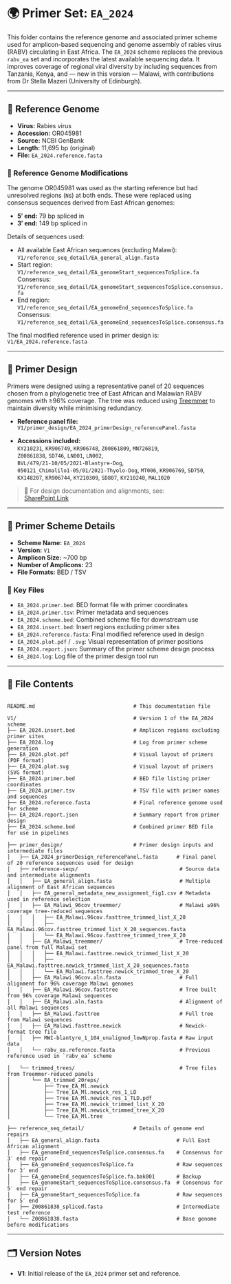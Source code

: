 # 🌍 Primer Set: `EA_2024`

This folder contains the reference genome and associated primer scheme used for amplicon-based sequencing and genome assembly of rabies virus (RABV) circulating in East Africa. The `EA_2024` scheme replaces the previous `rabv_ea` set and incorporates the latest available sequencing data. It improves coverage of regional viral diversity by including sequences from Tanzania, Kenya, and — new in this version — Malawi, with contributions from Dr Stella Mazeri (University of Edinburgh).

---

## 📌 Reference Genome

- **Virus:** Rabies virus  
- **Accession:** OR045981  
- **Source:** NCBI GenBank  
- **Length:** 11,695 bp (original)  
- **File:** `EA_2024.reference.fasta`  

### 🔧 Reference Genome Modifications

The genome OR045981 was used as the starting reference but had unresolved regions (`N`s) at both ends. These were replaced using consensus sequences derived from East African genomes:

- **5′ end:** 79 bp spliced in  
- **3′ end:** 149 bp spliced in  

Details of sequences used:

- All available East African sequences (excluding Malawi):  
  `V1/reference_seq_detail/EA_general_align.fasta`
- Start region:  
  `V1/reference_seq_detail/EA_genomeStart_sequencesToSplice.fa`  
  Consensus:  
  `V1/reference_seq_detail/EA_genomeStart_sequencesToSplice.consensus.fa`
- End region:  
  `V1/reference_seq_detail/EA_genomeEnd_sequencesToSplice.fa`  
  Consensus:  
  `V1/reference_seq_detail/EA_genomeEnd_sequencesToSplice.consensus.fa`

The final modified reference used in primer design is:  
`V1/EA_2024.reference.fasta`

---

## 🧬 Primer Design

Primers were designed using a representative panel of 20 sequences chosen from a phylogenetic tree of East African and Malawian RABV genomes with ≥96% coverage. The tree was reduced using [Treemmer](https://git.scicore.unibas.ch/TBRU/Treemmer) to maintain diversity while minimising redundancy.

- **Reference panel file:**  
  `V1/primer_design/EA_2024_primerDesign_referencePanel.fasta`

- **Accessions included:**  
  `KY210231`, `KR906749`, `KR906748`, `Z00861809`, `MN726819`,  
  `Z00861838`, `SD746`, `LN001`, `LN002`,  
  `BVL/479/21-10/05/2021-Blantyre-Dog`,  
  `050121_Chimalilo1-05/01/2021-Thyolo-Dog`, `MT006`, `KR906769`, `SD750`,  
  `KX148207`, `KR906744`, `KY210309`, `SD807`, `KY210240`, `MAL1020`

> 📎 For design documentation and alignments, see:  
> [SharePoint Link](https://gla.sharepoint.com/:f:/s/RAGE2/EkpaodWXNDpJhsA9SS_5i5sB8qBSbwXONia7R82HuQnRdw?e=Pfyayc)

---

## 🧪 Primer Scheme Details

- **Scheme Name:** `EA_2024`  
- **Version:** `V1`  
- **Amplicon Size:** ~700 bp  
- **Number of Amplicons:** 23  
- **File Formats:** BED / TSV  

### 🔑 Key Files

- `EA_2024.primer.bed`: BED format file with primer coordinates  
- `EA_2024.primer.tsv`: Primer metadata and sequences  
- `EA_2024.scheme.bed`: Combined scheme file for downstream use  
- `EA_2024.insert.bed`: Insert regions excluding primer sites  
- `EA_2024.reference.fasta`: Final modified reference used in design  
- `EA_2024.plot.pdf` / `.svg`: Visual representation of primer positions  
- `EA_2024.report.json`: Summary of the primer scheme design process  
- `EA_2024.log`: Log file of the primer design tool run  

---

## 📁 File Contents

```

README.md                                # This documentation file

V1/                                      # Version 1 of the EA_2024 scheme
├── EA_2024.insert.bed                   # Amplicon regions excluding primer sites
├── EA_2024.log                          # Log from primer scheme generation
├── EA_2024.plot.pdf                     # Visual layout of primers (PDF format)
├── EA_2024.plot.svg                     # Visual layout of primers (SVG format)
├── EA_2024.primer.bed                   # BED file listing primer coordinates
├── EA_2024.primer.tsv                   # TSV file with primer names and sequences
├── EA_2024.reference.fasta              # Final reference genome used for scheme
├── EA_2024.report.json                  # Summary report from primer design
├── EA_2024.scheme.bed                   # Combined primer BED file for use in pipelines

├── primer_design/                       # Primer design inputs and intermediate files
│   ├── EA_2024_primerDesign_referencePanel.fasta      # Final panel of 20 reference sequences used for design
│   ├── reference-seqs/                                 # Source data and intermediate alignments
│   │   ├── EA_general_align.fasta                      # Multiple alignment of East African sequences
│   │   ├── EA_general_metadata_new_assignment_fig1.csv # Metadata used in reference selection
│   │   ├── EA_Malawi_96cov_treemmer/                   # Malawi ≥96% coverage tree-reduced sequences
│   │   │   ├── EA_Malawi.96cov.fasttree_trimmed_list_X_20
│   │   │   ├── EA_Malawi.96cov.fasttree_trimmed_list_X_20_sequences.fasta
│   │   │   └── EA_Malawi.96cov.fasttree_trimmed_tree_X_20
│   │   ├── EA_Malawi_treemmer/                         # Tree-reduced panel from full Malawi set
│   │   │   ├── EA_Malawi.fasttree.newick_trimmed_list_X_20
│   │   │   ├── EA_Malawi.fasttree.newick_trimmed_list_X_20_sequences.fasta
│   │   │   └── EA_Malawi.fasttree.newick_trimmed_tree_X_20
│   │   ├── EA_Malawi.96cov.aln.fasta                   # Full alignment for 96% coverage Malawi genomes
│   │   ├── EA_Malawi.96cov.fasttree                    # Tree built from 96% coverage Malawi sequences
│   │   ├── EA_Malawi.aln.fasta                         # Alignment of all Malawi sequences
│   │   ├── EA_Malawi.fasttree                          # Full tree from Malawi sequences
│   │   ├── EA_Malawi.fasttree.newick                   # Newick-format tree file
│   │   ├── MWI-blantyre_1_104_unaligned_lowNprop.fasta # Raw input data
│   │   └── rabv_ea.reference.fasta                     # Previous reference used in `rabv_ea` scheme

│   └── trimmed_trees/                                  # Tree files from Treemmer-reduced panels
│       └── EA_trimmed_20reps/
│           ├── Tree_EA_Ml.newick
│           ├── Tree_EA_Ml.newick_res_1_LD
│           ├── Tree_EA_Ml.newick_res_1_TLD.pdf
│           ├── Tree_EA_Ml.newick_trimmed_list_X_20
│           ├── Tree_EA_Ml.newick_trimmed_tree_X_20
│           └── Tree_EA_Ml.tree

├── reference_seq_detail/                # Details of genome end repairs
│   ├── EA_general_align.fasta                         # Full East African alignment
│   ├── EA_genomeEnd_sequencesToSplice.consensus.fa    # Consensus for 3′ end repair
│   ├── EA_genomeEnd_sequencesToSplice.fa              # Raw sequences for 3′ end
│   ├── EA_genomeEnd_sequencesToSplice.fa.bak001       # Backup
│   ├── EA_genomeStart_sequencesToSplice.consensus.fa  # Consensus for 5′ end repair
│   ├── EA_genomeStart_sequencesToSplice.fa            # Raw sequences for 5′ end
│   ├── Z00861838_spliced.fasta                        # Intermediate test reference
│   └── Z00861838.fasta                                # Base genome before modifications

```

---

## 🗂️ Version Notes

- **V1**: Initial release of the `EA_2024` primer set and reference.